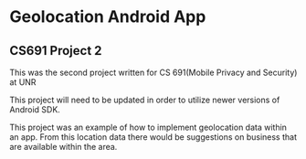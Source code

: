 # Geolocation Android App
## CS691 Project 2
This was the second project written for CS 691(Mobile Privacy and Security)
at UNR

This project will need to be updated in order to utilize newer versions of 
Android SDK.

This project was an example of how to implement geolocation data within
an app.  From this location data there would be suggestions on business
that are available within the area.
